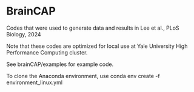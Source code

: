 # BrainCAP

Codes that were used to generate data and results in Lee et al., PLoS Biology, 2024

Note that these codes are optimized for local use at Yale University High Performance Computing cluster. 

See brainCAP/examples for example code.

To clone the Anaconda environment, use 
conda env create -f environment_linux.yml
